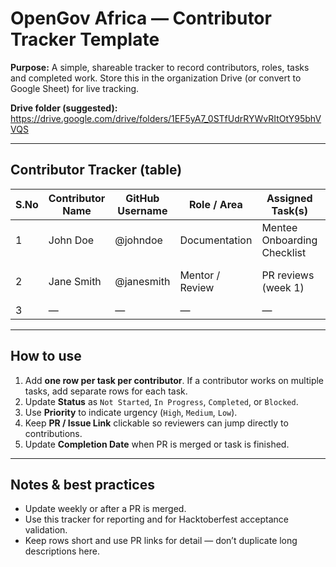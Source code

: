 # OpenGov Africa — Contributor Tracker Template

**Purpose:** A simple, shareable tracker to record contributors, roles, tasks and completed work. Store this in the organization Drive (or convert to Google Sheet) for live tracking.

**Drive folder (suggested):** https://drive.google.com/drive/folders/1EF5yA7_0STfUdrRYWvRItOtY95bhVVQS

---

## Contributor Tracker (table)

| S.No | Contributor Name | GitHub Username | Role / Area | Assigned Task(s) | Status | Priority | PR / Issue Link | Start Date | Completion Date | Notes |
|------|------------------|-----------------|-------------|------------------|--------|----------|-----------------|------------|-----------------|-------|
| 1 | John Doe | @johndoe | Documentation | Mentee Onboarding Checklist | Completed | Medium | https://github.com/OpenGovAfrica/hacktoberfest/pull/123 | 2025-10-05 | 2025-10-05 | Uploaded to Drive |
| 2 | Jane Smith | @janesmith | Mentor / Review | PR reviews (week 1) | In Progress | High | — | 2025-10-06 | — | Weekly slots: Tue, Thu |
| 3 | — | — | — | — | — | — | — | — | — | — |

---

## How to use
1. Add **one row per task per contributor**. If a contributor works on multiple tasks, add separate rows for each task.  
2. Update **Status** as `Not Started`, `In Progress`, `Completed`, or `Blocked`.  
3. Use **Priority** to indicate urgency (`High`, `Medium`, `Low`).  
4. Keep **PR / Issue Link** clickable so reviewers can jump directly to contributions.  
5. Update **Completion Date** when PR is merged or task is finished.

---



## Notes & best practices
- Update weekly or after a PR is merged.  
- Use this tracker for reporting and for Hacktoberfest acceptance validation.  
- Keep rows short and use PR links for detail — don’t duplicate long descriptions here.

